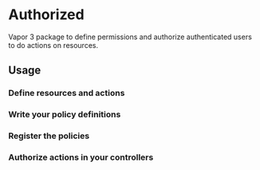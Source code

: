 # Authorized

Vapor 3 package to define permissions and authorize authenticated users to do actions on resources.

## Usage

### Define resources and actions

### Write your policy definitions

### Register the policies

### Authorize actions in your controllers 